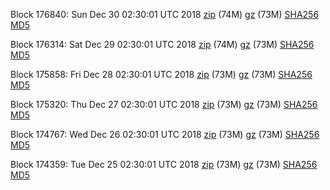 Block 176840: Sun Dec 30 02:30:01 UTC 2018 [zip](https://files.01coin.io/mainnet/2018-12-30/bootstrap.dat.zip) (74M) [gz](https://files.01coin.io/mainnet/2018-12-30/bootstrap.dat.tar.gz) (73M) [SHA256](https://files.01coin.io/mainnet/2018-12-30/sha256.txt) [MD5](https://files.01coin.io/mainnet/2018-12-30/md5.txt)

Block 176314: Sat Dec 29 02:30:01 UTC 2018 [zip](https://files.01coin.io/mainnet/2018-12-29/bootstrap.dat.zip) (74M) [gz](https://files.01coin.io/mainnet/2018-12-29/bootstrap.dat.tar.gz) (73M) [SHA256](https://files.01coin.io/mainnet/2018-12-29/sha256.txt) [MD5](https://files.01coin.io/mainnet/2018-12-29/md5.txt)

Block 175858: Fri Dec 28 02:30:01 UTC 2018 [zip](https://files.01coin.io/mainnet/2018-12-28/bootstrap.dat.zip) (73M) [gz](https://files.01coin.io/mainnet/2018-12-28/bootstrap.dat.tar.gz) (73M) [SHA256](https://files.01coin.io/mainnet/2018-12-28/sha256.txt) [MD5](https://files.01coin.io/mainnet/2018-12-28/md5.txt)

Block 175320: Thu Dec 27 02:30:01 UTC 2018 [zip](https://files.01coin.io/mainnet/2018-12-27/bootstrap.dat.zip) (73M) [gz](https://files.01coin.io/mainnet/2018-12-27/bootstrap.dat.tar.gz) (73M) [SHA256](https://files.01coin.io/mainnet/2018-12-27/sha256.txt) [MD5](https://files.01coin.io/mainnet/2018-12-27/md5.txt)

Block 174767: Wed Dec 26 02:30:01 UTC 2018 [zip](https://files.01coin.io/mainnet/2018-12-26/bootstrap.dat.zip) (73M) [gz](https://files.01coin.io/mainnet/2018-12-26/bootstrap.dat.tar.gz) (73M) [SHA256](https://files.01coin.io/mainnet/2018-12-26/sha256.txt) [MD5](https://files.01coin.io/mainnet/2018-12-26/md5.txt)

Block 174359: Tue Dec 25 02:30:01 UTC 2018 [zip](https://files.01coin.io/mainnet/2018-12-25/bootstrap.dat.zip) (73M) [gz](https://files.01coin.io/mainnet/2018-12-25/bootstrap.dat.tar.gz) (73M) [SHA256](https://files.01coin.io/mainnet/2018-12-25/sha256.txt) [MD5](https://files.01coin.io/mainnet/2018-12-25/md5.txt)
